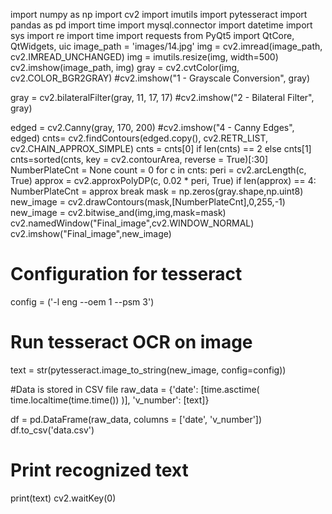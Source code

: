 import numpy as np
import cv2 
import  imutils
import pytesseract
import pandas as pd
import time
import mysql.connector
import datetime
import sys
import re
import time
import requests
from PyQt5 import QtCore, QtWidgets, uic
image_path = 'images/14.jpg'
img = cv2.imread(image_path, cv2.IMREAD_UNCHANGED)
img = imutils.resize(img, width=500)
cv2.imshow(image_path, img)
gray = cv2.cvtColor(img, cv2.COLOR_BGR2GRAY)
#cv2.imshow("1 - Grayscale Conversion", gray)

gray = cv2.bilateralFilter(gray, 11, 17, 17)
#cv2.imshow("2 - Bilateral Filter", gray)

edged = cv2.Canny(gray, 170, 200)
#cv2.imshow("4 - Canny Edges", edged)
cnts= cv2.findContours(edged.copy(), cv2.RETR_LIST, cv2.CHAIN_APPROX_SIMPLE)
cnts = cnts[0] if len(cnts) == 2 else cnts[1]
cnts=sorted(cnts, key = cv2.contourArea, reverse = True)[:30] 
NumberPlateCnt = None 
count = 0
for c in cnts:
        peri = cv2.arcLength(c, True)
        approx = cv2.approxPolyDP(c, 0.02 * peri, True)
        if len(approx) == 4:  
                NumberPlateCnt = approx 
                break
mask = np.zeros(gray.shape,np.uint8)
new_image = cv2.drawContours(mask,[NumberPlateCnt],0,255,-1)
new_image = cv2.bitwise_and(img,img,mask=mask)
cv2.namedWindow("Final_image",cv2.WINDOW_NORMAL)
cv2.imshow("Final_image",new_image)

# Configuration for tesseract
config = ('-l eng --oem 1 --psm 3')

# Run tesseract OCR on image
text = str(pytesseract.image_to_string(new_image, config=config))

#Data is stored in CSV file
raw_data = {'date': [time.asctime( time.localtime(time.time()) )], 
        'v_number': [text]}

df = pd.DataFrame(raw_data, columns = ['date', 'v_number'])
df.to_csv('data.csv')

# Print recognized text
print(text)
cv2.waitKey(0)
